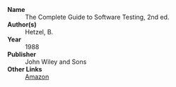 
<dl>
	<dt><strong>Name</strong></dt>
	<dd>The Complete Guide to Software Testing, 2nd ed.</dd>
	<dt><strong>Author(s)</strong></dt>
	<dd>Hetzel, B.</dd>
	<dt><strong>Year</strong></dt>
	<dd>1988</dd>
	<dt><strong>Publisher</strong></dt>
	<dd>John Wiley and Sons</dd>
	<dt><strong>Other Links</strong></dt>
	<dd><a href="https://www.amazon.com/Complete-Guide-Software-Testing/dp/0471565679">Amazon</a></dd>
</dl>
